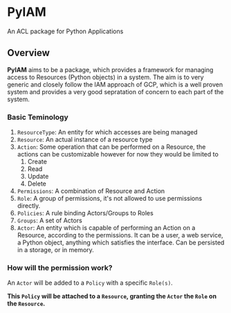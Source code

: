 # PyIAM
An ACL package for Python Applications

## Overview
**PyIAM** aims to be a package, which provides a framework for managing access to Resources (Python objects) in a system. The aim is to very generic and closely follow the IAM approach of GCP, which is a well proven system and provides a very good sepratation of concern to each part of the system.

### Basic Teminology
1. `ResourceType`: An entity for which accesses are being managed
2. `Resource`: An actual instance of a resource type
3. `Action`: Some operation that can be performed on a Resource, the actions can be customizable however for now they would be limited to
    1. Create
    2. Read
    3. Update
    4. Delete
4. `Permissions`: A combination of Resource and Action
5. `Role`: A group of permissions, it's not allowed to use permissions directly.
5. `Policies`: A rule binding Actors/Groups to Roles
6. `Groups`: A set of Actors
7. `Actor`: An entity which is capable of performing an Action on a Resource, according to the permissions. It can be a user, a web service, a Python object, anything which satisfies the interface. Can be persisted in a storage, or in memory.

### How will the permission work?
An `Actor` will be added to a `Policy` with a specific `Role(s)`.

**This `Policy` will be attached to a `Resource`, granting the `Actor` the `Role` on the `Resource`.**

